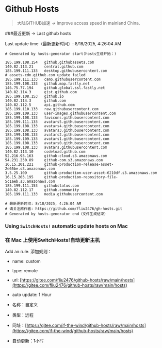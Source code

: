 # Github Hosts

>大陆GITHUB加速 -> Improve access speed in mainland China. 

###最近更新  -> Last github hosts

Last update time（最新更新时间）: 8/18/2025, 4:26:04 AM

```base
# Generated by hosts-generator start(hosts生成开始：) 

185.199.108.154   github.githubassets.com
140.82.113.21     central.github.com
185.199.111.133   desktop.githubusercontent.com
# assets-cdn.github.com update failed
185.199.111.133   camo.githubusercontent.com
185.199.108.133   github.map.fastly.net
146.75.77.194     github.global.ssl.fastly.net
140.82.114.3      gist.github.com
185.199.108.153   github.io
140.82.114.3      github.com
140.82.112.5      api.github.com
185.199.110.133   raw.githubusercontent.com
185.199.109.133   user-images.githubusercontent.com
185.199.108.133   favicons.githubusercontent.com
185.199.111.133   avatars5.githubusercontent.com
185.199.108.133   avatars4.githubusercontent.com
185.199.108.133   avatars3.githubusercontent.com
185.199.108.133   avatars2.githubusercontent.com
185.199.109.133   avatars1.githubusercontent.com
185.199.108.133   avatars0.githubusercontent.com
185.199.108.133   avatars.githubusercontent.com
140.82.113.10     codeload.github.com
52.216.93.163     github-cloud.s3.amazonaws.com
54.231.230.89     github-com.s3.amazonaws.com
16.15.201.221     github-production-release-asset-2e65be.s3.amazonaws.com
3.5.25.109        github-production-user-asset-6210df.s3.amazonaws.com
16.15.203.195     github-production-repository-file-5c1aeb.s3.amazonaws.com
185.199.111.153   githubstatus.com
140.82.112.17     github.community
185.199.111.133   media.githubusercontent.com

# 最新更新时间: 8/18/2025, 4:26:04 AM
# 请关注原作者: https://github.com/fliu2476/gh-hosts.git
# Generated by hosts-generator end（文件生成结束）
```

### Using `SwitchHosts!` automatic update hosts on Mac
### **在 Mac 上使用SwitchHosts!自动更新主机**
Add an rule:
添加规则：
- name: custom
- type: remote
- url: [https://gitee.com/fliu2476/github-hosts/raw/main/hosts](https://gitee.com/fliu2476/github-hosts/raw/main/hosts)
- auto update: 1 Hour

- 名称：自定义
- 类型：远程
- 网址：[https://gitee.com/if-the-wind/github-hosts/raw/main/hosts](https://gitee.com/if-the-wind/github-hosts/raw/main/hosts)
- 自动更新：1小时

